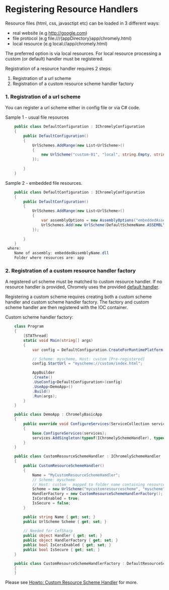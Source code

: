 
# Registering Resource Handlers

Resource files (html, css, javasctipt etc) can be loaded in 3 different ways:

- real website (e.g http://google.com)
- file protocol (e.g file:///{appDirectory}app/chromely.html)
- local resource (e.g local://app/chromely.html)

The preferred option is via local resources. For local resource processing a custom (or default) handler must be registered.

Registration of a resource handler requires 2 steps:

1. Registration of a url scheme
2. Registration of a custom resource scheme handler factory

### 1. Registration of a url scheme

You can register a url scheme either in config file or via C# code.

Sample 1 - usual file resources
````csharp
    public class DefaultConfiguration : IChromelyConfiguration
    {
        public DefaultConfiguration()
        {
            UrlSchemes.AddRange(new List<UrlScheme>()
            {
                new UrlScheme("custom-01", "local", string.Empty, string.Empty, UrlSchemeType.Resource, false),
            });
          
        }
    }
````

Sample 2 - embedded file resources.
````csharp
    public class DefaultConfiguration : IChromelyConfiguration
    {
        public DefaultConfiguration()
        {
            UrlSchemes.AddRange(new List<UrlScheme>()
            {
                var assemblyOptions = new AssemblyOptions("embeddedAssemblyName.dll", null, "app");
                UrlSchemes.Add(new UrlScheme(DefaultSchemeName.ASSEMBLYRESOURCE, "assembly", "app", string.Empty,   UrlSchemeType.AssemblyResource, false, assemblyOptions));
            });
          
        }
    }
 where:
    Name of assembly: embeddedAssemblyName.dll
    Folder where resources are: app
````

### 2. Registration of a custom resource handler factory

A registered url scheme must be matched to custom resource handler. If no resource handler is provided, Chromely uses the provided [default handler](https://github.com/chromelyapps/Chromely/blob/master/src/Chromely/Browser/Handlers/DefaultResourceSchemeHandler.cs).

Registering a custom scheme requires creating both a custom scheme handler and custom scheme handler factory. The factory and custom scheme handler are then registered with the IOC container.


Custom scheme handler factory:

````csharp
    class Program
    {
        [STAThread]
        static void Main(string[] args)
        {
            var config = DefaultConfiguration.CreateForRuntimePlatform();

            // Scheme: myscheme, Host: custom [Pre-registered]
            config.StartUrl = "myscheme://custom/index.html";

            AppBuilder
            .Create()
            .UseConfig<DefaultConfiguration>(config)
            .UseApp<DemoApp>()
            .Build()
            .Run(args);
        }
    }

    public class DemoApp : ChromelyBasicApp
    {
        public override void ConfigureServices(ServiceCollection services)
        {
            base.ConfigureServices(services);
            services.AddSingleton(typeof(IChromelySchemeHandler), typeof(CustomResourceSchemeHandler));
        }
    }

    public class CustomResourceSchemeHandler : IChromelySchemeHandler
    {
        public CustomResourceSchemeHandler()
        {
            Name = "MyCustomResourceSchemeHamdler";
            // Scheme: myscheme
            // Host: custom - mapped to folder name containing resource files
            Scheme = new UrlScheme("mycustomresourcescheme", "myscheme", "custom", string.Empty, UrlSchemeType.Resource, false);
            HandlerFactory = new CustomResourceSchemeHandlerFactory();
            IsCorsEnabled = true;
            IsSecure = false;
        }

        public string Name { get; set; }
        public UrlScheme Scheme { get; set; }
        
        // Needed for CefSharp
        public object Handler { get; set; }
        public object HandlerFactory { get; set; }
        public bool IsCorsEnabled { get; set; }
        public bool IsSecure { get; set; }
    }

    public class CustomResourceSchemeHandlerFactory : DefaultResourceSchemeHandlerFactory
    {
    }
````

Please see [Howto: Custom Resource Scheme Handler](https://github.com/chromelyapps/Chromely/issues/246) for more.
